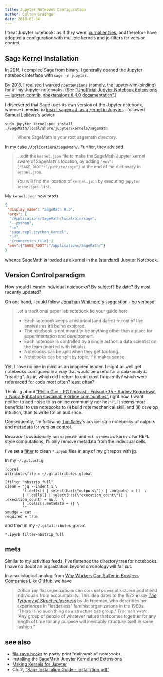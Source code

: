 ```yaml
---
title: Jupyter Notebook Configuration
author: Colton Grainger
date: 2018-03-04
---
```


I treat Jupyter notebooks as if they were [journal entries](journal-keeping), and therefore have adopted a configuration with multiple kernels and jq-filters for version control.

## Sage Kernel Installation

In 2016, I compiled Sage from binary. I generally opened the Jupyter notebook interface with `sage -n jupyter`.

By 2018, I realized I wanted `nbextensions` (namely, the
[jupyter-vim-binding](https://github.com/lambdalisue/jupyter-vim-binding)) for
all my Jupyter notebooks. (See [“Unofficial Jupyter Notebook Extensions — jupyter_contrib_nbextensions 0.4.0 documentation”](http://jupyter-contrib-nbextensions.readthedocs.io/en/latest/).)

I discovered that Sage uses its own version of the Jupyter notebook, whence I
needed to [install sagemath as a kernel in Jupyter](https://stackoverflow.com/questions/39296020/how-to-install-sagemath-kernel-in-jupyter). I followed [Samuel Lelièvre](https://stackoverflow.com/users/3827575/samuel-leli%c3%a8vre)'s advice
```shell
sudo jupyter kernelspec install ./SageMath/local/share/jupyter/kernels/sagemath
```
> Where SageMath is your root sagemath directory.

In my case `/Applications/SageMath/`. Further, they advised

> ...edit the `kernel.json` file to make the SageMath Jupyter kernel aware of SageMath's location, by adding `"env":{"SAGE_ROOT":"/path/to/sage"}` at the end of the dictionary in `kernel.json`. 
>
> You will find the location of `kernel.json` by executing `jupyter kernelspec list`.

My `kernel.json` now reads

```json
{
 "display_name": "SageMath 8.0", 
 "argv": [
  "/Applications/SageMath/local/bin/sage", 
  "--python", 
  "-m", 
  "sage.repl.ipython_kernel", 
  "-f", 
  "{connection_file}"], 
 "env":{"SAGE_ROOT":"/Applications/SageMath/"}
}
```

whence SageMath is loaded as a kernel in the (standard) Jupyter Notebook.

## Version Control paradigm

How should I curate individual notebooks? By subject? By date? By most
recently updated?

On one hand, I could follow [Jonathan
Whitmore](https://svds.com/jupyter-notebook-best-practices-for-data-science/)'s
suggestion - be verbose!

> Let a traditional paper lab notebook be your guide here:
> 
> - Each notebook keeps a historical (and dated) record of the analysis as it’s being explored.
> - The notebook is not meant to be anything other than a place for experimentation and development.
> - Each notebook is controlled by a single author: a data scientist on the team (marked with initials).
> - Notebooks can be split when they get too long.
> - Notebooks can be split by topic, if it makes sense.

Yet, I have no one in mind as an imagined reader. I might as well get notebooks configured in a way that would be useful for a data-analytic "reading". As in, which did I return to edit most frequently? which were referenced for code most often? least often?

Thinking about [“Philip Guo - PG Podcast - Episode 35 - Audrey Boguchwal + Nadia Eghbal on sustainable online communities”](http://pgbovine.net/PG-Podcast-35-Audrey-Boguchwal-and-Nadia-Eghbal.htm), right now, I want neither to add noise to an online community nor hear it. It seems more beneficial to use notebooks to (i) build rote mechanical skill, and (ii) develop intuition, than to write for an audience.

Consequently, I'm following [Tim Saley](http://timstaley.co.uk/posts/making-git-and-jupyter-notebooks-play-nice/)'s advice: strip notebooks of outputs and metadata for version control.

Because I occasionally run `sagemath` and `mit-scheme` as kernels for REPL style computations, I'll only remove metadata from the individual cells.

I've set a [filter](https://git-scm.com/docs/gitattributes#__code_filter_code) to clean `*.ipynb` files in any of my git repos with [jq](https://stedolan.github.io/jq/).

In my `~/.gitconfig`

```shell
[core]
attributesfile = ~/.gitattributes_global

[filter "nbstrip_full"]
clean = "jq --indent 1 \
        '(.cells[] | select(has(\"outputs\")) | .outputs) = []  \
        | (.cells[] | select(has(\"execution_count\")) | .execution_count) = null  \
        | .cells[].metadata = {} \
        '"
smudge = cat
required = true
```

and then in my `~/.gitattributes_global`

```config
*.ipynb filter=nbstrip_full
```

## meta

Similar to my activities feeds, I've flattened the directory tree for notebooks. I have no doubt an organization beyond chronology will fall out.

In a sociological analog, from [Why Workers Can Suffer in Bossless Companies
Like GitHub](https://www.wired.com/2014/03/tyranny-flatness/), we have
> Critics say flat organizations can conceal power structures and shield
> individuals from accountability. This idea dates to the 1972 essay *[The
> Tyranny of Structurelessness](http://www.jofreeman.com/joreen/tyranny.htm)*
> by Jo Freeman, who describes her experiences in "leaderless" feminist
> organizations in the 1960s. "There is no such thing as a structureless
> group," Freeman wrote. "Any group of people of whatever nature that comes
> together for any length of time for any purpose will inevitably structure
> itself in some fashion."

## see also

- [file save hooks](http://jupyter-notebook.readthedocs.io/en/latest/extending/savehooks.html) to pretty print "deliverable" notebooks.
- [Installing the SageMath Jupyter Kernel and Extensions](http://doc.sagemath.org/html/en/reference/repl/sage/repl/ipython_kernel/install.html)
- [Making Kernels for
  Jupyter](http://jupyter-client.readthedocs.io/en/stable/kernels.html)
- Ch. 2, [“Sage Installation Guide - installation.pdf”](http://doc.sagemath.org/pdf/en/installation/installation.pdf)
